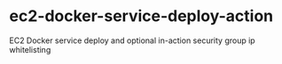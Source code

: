 # ec2-docker-service-deploy-action
EC2 Docker service deploy and optional in-action security group ip whitelisting
